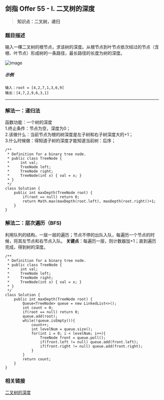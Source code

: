 ## 剑指 Offer 55 - I. 二叉树的深度
> **知识点：二叉树，递归**
### 题目描述

输入一棵二叉树的根节点，求该树的深度。从根节点到叶节点依次经过的节点（含根、叶节点）形成树的一条路径，最长路径的长度为树的深度。

![image](https://note.youdao.com/yws/public/resource/6fa0eca998f3cbca5812e4ebbe017e5e/xmlnote/2126CEA7922C40C0990442582F28F322/9655)

##### 示例
```
输入：root = [4,2,7,1,3,6,9]
输出：[4,7,2,9,6,3,1]
```
---
### 解法一：递归法
函数功能：一个树的深度     
1.终止条件：节点为空，深度为0；     
2.该做什么：当前节点为根的树深度是左子树和右子树深度大的+1；    
3.什么时候做：得知道子树的深度才能知道当前树：后序；
```
/**
 * Definition for a binary tree node.
 * public class TreeNode {
 *     int val;
 *     TreeNode left;
 *     TreeNode right;
 *     TreeNode(int x) { val = x; }
 * }
 */
class Solution {
    public int maxDepth(TreeNode root) {
        if(root == null) return 0;
        return Math.max(maxDepth(root.left), maxDepth(root.right))+1;
    }
}
```
### 解法二：层次遍历（BFS)
利用队列的结构，一层一层的遍历；节点不停的出队入队，每遍历一个节点的时候，将其左节点和右节点入队。
**关键点**：每遍历一层，则计数器加+1；直到遍历完成，得到树的深度。
```
/**
 * Definition for a binary tree node.
 * public class TreeNode {
 *     int val;
 *     TreeNode left;
 *     TreeNode right;
 *     TreeNode(int x) { val = x; }
 * }
 */
class Solution {
    public int maxDepth(TreeNode root) {
        Queue<TreeNode> queue = new LinkedList<>();
        int count = 0;
        if(root == null) return 0;
        queue.add(root);
        while(!queue.isEmpty()){
            count++;
            int levelNum = queue.size();
            for(int i = 0; i < levelNum; i++){
                TreeNode front = queue.poll();
                if(front.left != null) queue.add(front.left);
                if(front.right != null) queue.add(front.right);
            }
        }
        return count;
    }
}
```

### 相关链接
[二叉树的深度](https://leetcode-cn.com/problems/er-cha-shu-de-shen-du-lcof/solution/mian-shi-ti-55-i-er-cha-shu-de-shen-du-xian-xu-bia/)
